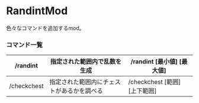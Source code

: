# RandintMod
色々なコマンドを追加するmod。


### コマンド一覧
|/randint| 指定された範囲内で乱数を生成 |/randint [最小値] [最大値] |
|--|--|--|
| /checkchest | 指定された範囲内にチェストがあるかを調べる | /checkchest [範囲] [上下範囲] |
